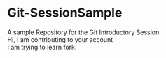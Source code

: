 # Git-SessionSample
A sample Repository for the Git Introductory Session<br>
Hi, I am contributing to your account<br>
I am trying to learn fork.
